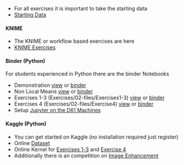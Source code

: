   - For all exercises it is important to take the starting data
  - [Starting Data](https://github.com/kmader/Quantitative-Big-Imaging-Course/blob/master/Ex2/matlab.zip?raw=true)

#### KNIME

 - The KNIME or workflow based exercises are here
 - [KNIME Exercises](https://github.com/kmader/Quantitative-Big-Imaging-2019/blob/master/Exercises/03-Description.md)

#### Binder (Python)
For students experienced in Python there are the binder Notebooks

  - Demonstration [view](http://nbviewer.jupyter.org/format/slides/github/kmader/Quantitative-Big-Imaging-2019/blob/master/Exercises/03-Demonstration.ipynb) or [binder](http://mybinder.org/v2/gh/kmader/quantitative-big-imaging-2019/master?filepath=Exercises/03-Demonstration.ipynb)
  - Non Local Means [view](http://nbviewer.jupyter.org/format/slides/github/kmader/Quantitative-Big-Imaging-2019/blob/master/Exercises/03-NonLocalMeansStudy.ipynb) or [binder](http://mybinder.org/v2/gh/kmader/quantitative-big-imaging-2019/master?filepath=Exercises/03-NonLocalMeansStudy.ipynb)
  - Exercises 1-3 (Exercises/02-files/Exercises1-3) [view](http://nbviewer.jupyter.org/format/slides/github/kmader/Quantitative-Big-Imaging-2019/blob/master/Exercises/03-files/Exercises1-3.ipynb) or [binder](http://mybinder.org/v2/gh/kmader/quantitative-big-imaging-2019/master?filepath=Exercises/03-files/Exercises1-3.ipynb)
  - Exercises 4 (Exercises/02-files/Exercise4) [view](http://nbviewer.jupyter.org/format/slides/github/kmader/Quantitative-Big-Imaging-2019/blob/master/Exercises/03-files/Exercise4.ipynb) or [binder](http://mybinder.org/v2/gh/kmader/quantitative-big-imaging-2019/master?filepath=Exercises/03-files/Exercise4.ipynb)
   - Setup [Jupyter on the D61 Machines](https://github.com/kmader/Quantitative-Big-Imaging-2017/wiki/Installing-Python-and-Jupyter-Notebook-on-the-ETZ-D61-Machines)

#### Kaggle (Python)
 - You can get started on Kaggle (no installation required just register)
 - Online [Dataset](https://www.kaggle.com/kmader/qbi-image-enhancement)
 - Online Kernel for [Exercises 1-3](https://www.kaggle.com/kmader/d/kmader/qbi-image-enhancement/exercises-1-3/) and [Exercise 4](https://www.kaggle.com/kmader/d/kmader/qbi-image-enhancement/exercise-4/)
 - Additionally there is an competition on [Image Enhancement](https://inclass.kaggle.com/c/mnt-denoising)